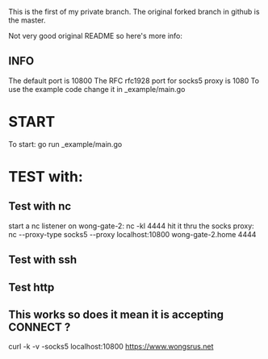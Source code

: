 
This is the first of my private branch.
The original forked branch in github is the master.

Not very good original README so here's more info:


INFO
-----
The default port is 10800
The RFC rfc1928 port for socks5 proxy is 1080
To use the example code change it in
    _example/main.go


START
=====
To start:
go run _example/main.go 

TEST with:
==========


Test with nc
------------
start a nc listener on wong-gate-2:
nc -kl 4444
hit it thru the socks proxy:
nc --proxy-type socks5 --proxy localhost:10800 wong-gate-2.home 4444

Test with ssh
-------------



Test http
---------
This works so does it mean it is accepting CONNECT ?
-----------------------------------------------------
curl -k -v -socks5 localhost:10800 https://www.wongsrus.net
